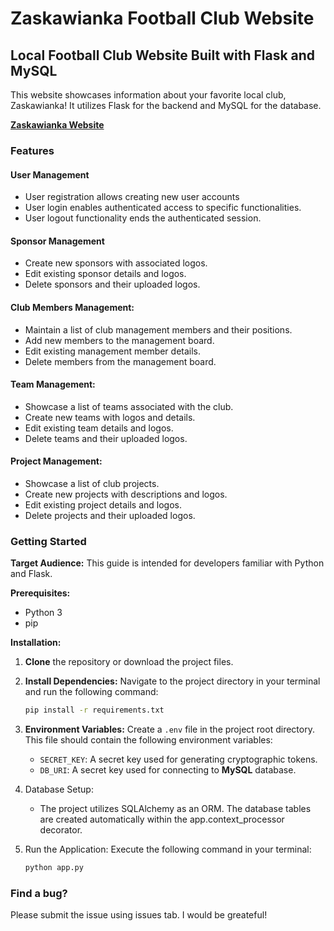 # Zaskawianka Football Club Website

## Local Football Club Website Built with Flask and MySQL

This website showcases information about your favorite local club, Zaskawianka! It utilizes Flask for the backend and MySQL for the database.

**[Zaskawianka Website](https://www.zaskawianka.pl)**

### Features

#### User Management
  * User registration allows creating new user accounts
  * User login enables authenticated access to specific functionalities.
  * User logout functionality ends the authenticated session.

#### Sponsor Management
  * Create new sponsors with associated logos.
  * Edit existing sponsor details and logos.
  * Delete sponsors and their uploaded logos.

#### Club Members Management:

  * Maintain a list of club management members and their positions.
  * Add new members to the management board.
  * Edit existing management member details.
  * Delete members from the management board.

#### Team Management:

  * Showcase a list of teams associated with the club.
  * Create new teams with logos and details.
  * Edit existing team details and logos.
  * Delete teams and their uploaded logos.

#### Project Management:

  * Showcase a list of club projects.
  * Create new projects with descriptions and logos.
  * Edit existing project details and logos.
  * Delete projects and their uploaded logos.


### Getting Started

**Target Audience:** This guide is intended for developers familiar with Python and Flask.

**Prerequisites:**

* Python 3
* pip

**Installation:**

1. **Clone** the repository or download the project files.
2. **Install Dependencies:** Navigate to the project directory in your terminal and run the following command:
   
   ```bash
   pip install -r requirements.txt
   ```

3. **Environment Variables:**  Create a `.env` file in the project root directory. This file should contain the following environment variables:
     * `SECRET_KEY`: A secret key used for generating cryptographic tokens.
     * `DB_URI`: A secret key used for connecting to **MySQL** database.
  
4. Database Setup:
    * The project utilizes SQLAlchemy as an ORM. The database tables are created automatically within the app.context_processor decorator.

5. Run the Application: Execute the following command in your terminal:
   
   ```bash
   python app.py
   ```

### Find a bug?
  Please submit the issue using issues tab. I would be greateful!
   


